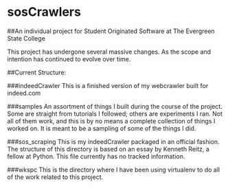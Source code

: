 # sosCrawlers
##An individual project for Student Originated Software at The Evergreen State College

This project has undergone several massive changes. As the scope and intention has continued to evolve over time.

##Current Structure:

###indeedCrawler
This is a finished version of my webcrawler built for indeed.com

###samples
An assortment of things I built during the course of the project. Some are straight from tutorials I followed; others are experiments I ran. Not all of them work, and this is by no means a complete collection of things I worked on. It is meant to be a sampling of some of the things I did.

###sos_scraping
This is my indeedCrawler packaged in an official fashion. The structure of this directory is based on an essay by Kenneth Reitz, a fellow at Python. This file currently has no tracked information.

###wkspc
This is the directory where I have been using virtualenv to do all of the work related to this project.
